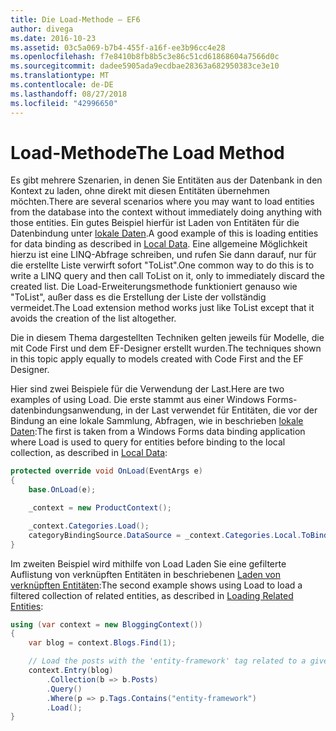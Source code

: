 ```yaml
---
title: Die Load-Methode – EF6
author: divega
ms.date: 2016-10-23
ms.assetid: 03c5a069-b7b4-455f-a16f-ee3b96cc4e28
ms.openlocfilehash: f7e8410b8fb8b5c3e86c51cd61868604a7566d0c
ms.sourcegitcommit: dadee5905ada9ecdbae28363a682950383ce3e10
ms.translationtype: MT
ms.contentlocale: de-DE
ms.lasthandoff: 08/27/2018
ms.locfileid: "42996650"
---
```

# <a name="the-load-method"></a><span data-ttu-id="3db9c-102">Load-Methode</span><span class="sxs-lookup"><span data-stu-id="3db9c-102">The Load Method</span></span>
<span data-ttu-id="3db9c-103">Es gibt mehrere Szenarien, in denen Sie Entitäten aus der Datenbank in den Kontext zu laden, ohne direkt mit diesen Entitäten übernehmen möchten.</span><span class="sxs-lookup"><span data-stu-id="3db9c-103">There are several scenarios where you may want to load entities from the database into the context without immediately doing anything with those entities.</span></span> <span data-ttu-id="3db9c-104">Ein gutes Beispiel hierfür ist Laden von Entitäten für die Datenbindung unter [lokale Daten](~/ef6/querying/local-data.md).</span><span class="sxs-lookup"><span data-stu-id="3db9c-104">A good example of this is loading entities for data binding as described in [Local Data](~/ef6/querying/local-data.md).</span></span> <span data-ttu-id="3db9c-105">Eine allgemeine Möglichkeit hierzu ist eine LINQ-Abfrage schreiben, und rufen Sie dann darauf, nur für die erstellte Liste verwirft sofort "ToList".</span><span class="sxs-lookup"><span data-stu-id="3db9c-105">One common way to do this is to write a LINQ query and then call ToList on it, only to immediately discard the created list.</span></span> <span data-ttu-id="3db9c-106">Die Load-Erweiterungsmethode funktioniert genauso wie "ToList", außer dass es die Erstellung der Liste der vollständig vermeidet.</span><span class="sxs-lookup"><span data-stu-id="3db9c-106">The Load extension method works just like ToList except that it avoids the creation of the list altogether.</span></span>  

<span data-ttu-id="3db9c-107">Die in diesem Thema dargestellten Techniken gelten jeweils für Modelle, die mit Code First und dem EF-Designer erstellt wurden.</span><span class="sxs-lookup"><span data-stu-id="3db9c-107">The techniques shown in this topic apply equally to models created with Code First and the EF Designer.</span></span>  

<span data-ttu-id="3db9c-108">Hier sind zwei Beispiele für die Verwendung der Last.</span><span class="sxs-lookup"><span data-stu-id="3db9c-108">Here are two examples of using Load.</span></span> <span data-ttu-id="3db9c-109">Die erste stammt aus einer Windows Forms-datenbindungsanwendung, in der Last verwendet für Entitäten, die vor der Bindung an eine lokale Sammlung, Abfragen, wie in beschrieben [lokale Daten](~/ef6/querying/local-data.md):</span><span class="sxs-lookup"><span data-stu-id="3db9c-109">The first is taken from a Windows Forms data binding application where Load is used to query for entities before binding to the local collection, as described in [Local Data](~/ef6/querying/local-data.md):</span></span>  

``` csharp
protected override void OnLoad(EventArgs e)
{
    base.OnLoad(e);

    _context = new ProductContext();

    _context.Categories.Load();
    categoryBindingSource.DataSource = _context.Categories.Local.ToBindingList();
}
```  

<span data-ttu-id="3db9c-110">Im zweiten Beispiel wird mithilfe von Load Laden Sie eine gefilterte Auflistung von verknüpften Entitäten in beschriebenen [Laden von verknüpften Entitäten](~/ef6/querying/related-data.md):</span><span class="sxs-lookup"><span data-stu-id="3db9c-110">The second example shows using Load to load a filtered collection of related entities, as described in [Loading Related Entities](~/ef6/querying/related-data.md):</span></span>  

``` csharp
using (var context = new BloggingContext())
{
    var blog = context.Blogs.Find(1);

    // Load the posts with the 'entity-framework' tag related to a given blog
    context.Entry(blog)
        .Collection(b => b.Posts)
        .Query()
        .Where(p => p.Tags.Contains("entity-framework")
        .Load();
}
```  
